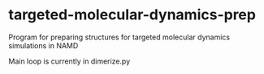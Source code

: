 targeted-molecular-dynamics-prep
================================

Program for preparing structures for targeted molecular dynamics simulations in NAMD

Main loop is currently in dimerize.py
